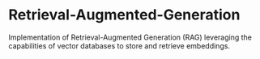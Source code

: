 # Retrieval-Augmented-Generation
Implementation of Retrieval-Augmented Generation (RAG) leveraging the capabilities of vector databases to store and retrieve embeddings.
